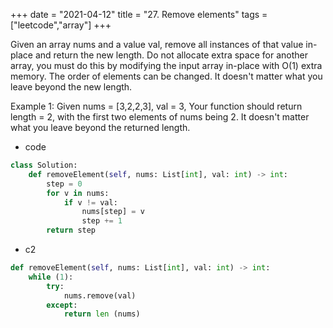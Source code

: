 +++
date = "2021-04-12"
title = "27. Remove elements"
tags = ["leetcode","array"]
+++
 
Given an array nums and a value val, remove all instances of that value in-place and return the new length.
Do not allocate extra space for another array, you must do this by modifying the input array in-place with O(1) extra memory.
The order of elements can be changed. It doesn't matter what you leave beyond the new length.

Example 1:
Given nums = [3,2,2,3], val = 3,
Your function should return length = 2, with the first two elements of nums being 2.
It doesn't matter what you leave beyond the returned length.

- code
```py
class Solution:
    def removeElement(self, nums: List[int], val: int) -> int:
        step = 0
        for v in nums:
            if v != val:
                nums[step] = v
                step += 1
        return step

```
- c2
 ```py
def removeElement(self, nums: List[int], val: int) -> int:
	 while (1):
		 try:
			 nums.remove(val)
		 except:
			 return len (nums)
```
